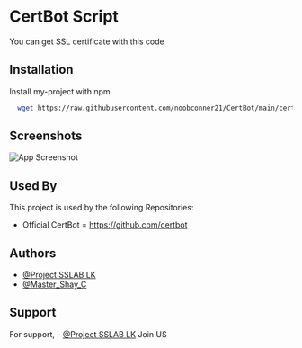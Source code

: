 
# CertBot Script

You can get SSL certificate with this code




## Installation

Install my-project with npm

```bash
  wget https://raw.githubusercontent.com/noobconner21/CertBot/main/certbot.sh; chmod 777 certbot.sh; bash certbot.sh
```
    
## Screenshots

![App Screenshot](https://i.postimg.cc/VsSRP4s3/Screenshot-10.png)


## Used By

This project is used by the following Repositories:

- Official CertBot = https://github.com/certbot


## Authors

- [@Project SSLAB LK](https://t.me/shaystudiolab)
- [@Master_Shay_C](https://t.me/mastershaycormac)


## Support

For support, - [@Project SSLAB LK](https://t.me/shaystudiolab) Join US

